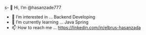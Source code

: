 s- 👋 Hi, I’m @hasanzade777
- 👀 I’m interested in ... Backend Developing
- 🌱 I’m currently learning ... Java Spring
- 📫 How to reach me ... https://linkedin.com/in/elbrus-hasanzada

<!---
hasanzade777/hasanzade777 is a ✨ special ✨ repository because its `README.md` (this file) appears on your GitHub profile.
You can click the Preview link to take a look at your changes.
--->
